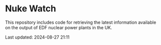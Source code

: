 # Nuke Watch

This repository includes code for retrieving the latest information available on the output of EDF nuclear power plants in the UK.

Last updated: 2024-08-27 21:11